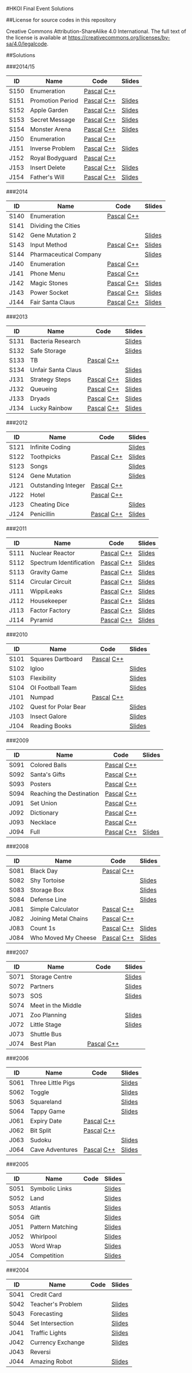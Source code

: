 #HKOI Final Event Solutions

##License for source codes in this repository

Creative Commons Attribution-ShareAlike 4.0 International. The full text of the license is available at https://creativecommons.org/licenses/by-sa/4.0/legalcode.

##Solutions

###2014/15

| ID | Name | Code | Slides |
| ------ | ------ | ------ | ------ |
| S150 | Enumeration | [Pascal](201415/S150.pas) [C++](201415/S150.cpp) |  |
| S151 | Promotion Period | [Pascal](201415/S151.pas) [C++](201415/S151.cpp) | [Slides](http://assets.hkoi.org/training2015/sen1.pdf) |
| S152 | Apple Garden | [Pascal](201415/S152.pas) [C++](201415/S152.cpp) | [Slides](http://assets.hkoi.org/training2015/sen2.pdf) |
| S153 | Secret Message | [Pascal](201415/S153.pas) [C++](201415/S153.cpp) | [Slides](http://assets.hkoi.org/training2015/sen3.pdf) |
| S154 | Monster Arena | [Pascal](201415/S154.pas) [C++](201415/S154.cpp) | [Slides](http://assets.hkoi.org/training2015/sen4.pdf) |
| J150 | Enumeration | [Pascal](201415/J150.pas) [C++](201415/J150.cpp) |  |
| J151 | Inverse Problem | [Pascal](201415/J151.pas) [C++](201415/J151.cpp) | [Slides](http://assets.hkoi.org/training2015/jun1.pdf) |
| J152 | Royal Bodyguard | [Pascal](201415/J152.pas) [C++](201415/J152.cpp) |  |
| J153 | Insert Delete | [Pascal](201415/J153.pas) [C++](201415/J153.cpp) | [Slides](http://assets.hkoi.org/training2015/jun3.pdf) |
| J154 | Father's Will | [Pascal](201415/J154.pas) [C++](201415/J154.cpp) | [Slides](http://assets.hkoi.org/training2015/jun4.pdf) |

###2014

| ID | Name | Code | Slides |
| ------ | ------ | ------ | ------ |
| S140 | Enumeration | [Pascal](2014/S140.pas) [C++](2014/S140.cpp) |  |
| S141 | Dividing the Cities |  |  |
| S142 | Gene Mutation 2 |  | [Slides](http://assets.hkoi.org/training2014/sq2.pptx) |
| S143 | Input Method | [Pascal](2014/S143.pas) [C++](2014/S143.cpp) | [Slides](http://assets.hkoi.org/training2014/sq3.pdf) |
| S144 | Pharmaceutical Company |  | [Slides](http://assets.hkoi.org/training2014/sq4.pptx) |
| J140 | Enumeration | [Pascal](2014/J140.pas) [C++](2014/J140.cpp) |  |
| J141 | Phone Menu | [Pascal](2014/J141.pas) [C++](2014/J141.cpp) |  |
| J142 | Magic Stones | [Pascal](2014/J142.pas) [C++](2014/J142.cpp) | [Slides](http://assets.hkoi.org/training2014/jq2.pptx) |
| J143 | Power Socket | [Pascal](2014/J143.pas) [C++](2014/J143.cpp) | [Slides](http://assets.hkoi.org/training2014/jq3.pdf) |
| J144 | Fair Santa Claus | [Pascal](2014/J144.pas) [C++](2014/J144.cpp) | [Slides](http://assets.hkoi.org/training2014/jq4.pdf) |

###2013

| ID | Name | Code | Slides |
| ------ | ------ | ------ | ------ |
| S131 | Bacteria Research |  | [Slides](http://assets.hkoi.org/training2013/sen1.pdf) |
| S132 | Safe Storage |  | [Slides](http://assets.hkoi.org/training2013/sen2.pdf) |
| S133 | TB | [Pascal](2013/S133.pas) [C++](2013/S133.cpp) |  |
| S134 | Unfair Santa Claus |  | [Slides](http://assets.hkoi.org/training2013/sen4.pdf) |
| J131 | Strategy Steps | [Pascal](2013/J131.pas) [C++](2013/J131.cpp) | [Slides](http://assets.hkoi.org/solutions/2130.pptx) |
| J132 | Queueing | [Pascal](2013/J132.pas) [C++](2013/J132.cpp) | [Slides](http://assets.hkoi.org/training2013/jun2.pptx) |
| J133 | Dryads | [Pascal](2013/J133.pas) [C++](2013/J133.cpp) | [Slides](http://assets.hkoi.org/training2013/jun3.pdf) |
| J134 | Lucky Rainbow | [Pascal](2013/J134.pas) [C++](2013/J134.cpp) | [Slides](http://assets.hkoi.org/solutions/2133.pptx) |

###2012

| ID | Name | Code | Slides |
| ------ | ------ | ------ | ------ |
| S121 | Infinite Coding |  | [Slides](http://assets.hkoi.org/training2012/Infinite%20Coding.pdf) |
| S122 | Toothpicks | [Pascal](2012/S122.pas) [C++](2012/S122.cpp) | [Slides](http://assets.hkoi.org/training2012/Toothpick.pdf) |
| S123 | Songs |  | [Slides](http://assets.hkoi.org/training2012/Songs.pptx) |
| S124 | Gene Mutation |  | [Slides](http://assets.hkoi.org/training2012/GeneMutation.ppt) |
| J121 | Outstanding Integer | [Pascal](2012/J121.pas) [C++](2012/J121.cpp) |  |
| J122 | Hotel | [Pascal](2012/J122.pas) [C++](2012/J122.cpp) |  |
| J123 | Cheating Dice |  | [Slides](http://assets.hkoi.org/training2012/Dice.pptx) |
| J124 | Penicillin | [Pascal](2012/J124.pas) [C++](2012/J124.cpp) | [Slides](http://assets.hkoi.org/training2012/Penicillin.ppt) |

###2011

| ID | Name | Code | Slides |
| ------ | ------ | ------ | ------ |
| S111 | Nuclear Reactor | [Pascal](2011/S111.pas) [C++](2011/S111.cpp) | [Slides](http://assets.hkoi.org/training2011/hkoi2011sol.pdf) |
| S112 | Spectrum Identification | [Pascal](2011/S112.pas) [C++](2011/S112.cpp) | [Slides](http://assets.hkoi.org/training2011/hkoi2011sol.pdf) |
| S113 | Gravity Game | [Pascal](2011/S113.pas) [C++](2011/S113.cpp) | [Slides](http://assets.hkoi.org/training2011/hkoi2011sol.pdf) |
| S114 | Circular Circuit | [Pascal](2011/S114.pas) [C++](2011/S114.cpp) | [Slides](http://assets.hkoi.org/training2011/hkoi2011sol.pdf) |
| J111 | WippiLeaks | [Pascal](2011/J111.pas) [C++](2011/J111.cpp) | [Slides](http://assets.hkoi.org/training2011/hkoi2011sol.pdf) |
| J112 | Housekeeper | [Pascal](2011/J112.pas) [C++](2011/J112.cpp) | [Slides](http://assets.hkoi.org/training2011/hkoi2011sol.pdf) |
| J113 | Factor Factory | [Pascal](2011/J113.pas) [C++](2011/J113.cpp) | [Slides](http://assets.hkoi.org/training2011/hkoi2011sol.pdf) |
| J114 | Pyramid | [Pascal](2011/J114.pas) [C++](2011/J114.cpp) | [Slides](http://assets.hkoi.org/training2011/hkoi2011sol.pdf) |

###2010

| ID | Name | Code | Slides |
| ------ | ------ | ------ | ------ |
| S101 | Squares Dartboard | [Pascal](2010/S101.pas) [C++](2010/S101.cpp) |  |
| S102 | Igloo |  | [Slides](http://assets.hkoi.org/training2010/igloo.pptx) |
| S103 | Flexibility |  | [Slides](http://assets.hkoi.org/training2010/s3.pdf) |
| S104 | OI Football Team |  | [Slides](http://assets.hkoi.org/training2010/s4.pdf) |
| J101 | Numpad | [Pascal](2010/J101.pas) [C++](2010/J101.cpp) |  |
| J102 | Quest for Polar Bear |  | [Slides](http://assets.hkoi.org/training2010/quest.pptx) |
| J103 | Insect Galore |  | [Slides](http://assets.hkoi.org/training2010/insect.pptx) |
| J104 | Reading Books |  | [Slides](http://assets.hkoi.org/training2010/score.pptx) |

###2009

| ID | Name | Code | Slides |
| ------ | ------ | ------ | ------ |
| S091 | Colored Balls | [Pascal](2009/S091.pas) [C++](2009/S091.cpp) |  |
| S092 | Santa's Gifts | [Pascal](2009/S092.pas) [C++](2009/S092.cpp) |  |
| S093 | Posters | [Pascal](2009/S093.pas) [C++](2009/S093.cpp) |  |
| S094 | Reaching the Destination | [Pascal](2009/S094.pas) [C++](2009/S094.cpp) |  |
| J091 | Set Union | [Pascal](2009/J091.pas) [C++](2009/J091.cpp) |  |
| J092 | Dictionary | [Pascal](2009/J092.pas) [C++](2009/J092.cpp) |  |
| J093 | Necklace | [Pascal](2009/J093.pas) [C++](2009/J093.cpp) |  |
| J094 | Full | [Pascal](2009/J094.pas) [C++](2009/J094.cpp) | [Slides](http://assets.hkoi.org/solutions/2093.pptx) |

###2008

| ID | Name | Code | Slides |
| ------ | ------ | ------ | ------ |
| S081 | Black Day | [Pascal](2008/S081.pas) [C++](2008/S081.cpp) |  |
| S082 | Shy Tortoise |  | [Slides](http://assets.hkoi.org/training2008/01_sol_sq2.ppt) |
| S083 | Storage Box |  | [Slides](http://assets.hkoi.org/training2008/01_sol_sq3.ppt) |
| S084 | Defense Line |  | [Slides](http://assets.hkoi.org/training2008/01_sol_sq4.ppt) |
| J081 | Simple Calculator | [Pascal](2008/J081.pas) [C++](2008/J081.cpp) |  |
| J082 | Joining Metal Chains | [Pascal](2008/J082.pas) [C++](2008/J082.cpp) |  |
| J083 | Count 1s | [Pascal](2008/J083.pas) [C++](2008/J083.cpp) | [Slides](http://assets.hkoi.org/training2008/01_sol_jq3.ppt) |
| J084 | Who Moved My Cheese | [Pascal](2008/J084.pas) [C++](2008/J084.cpp) | [Slides](http://assets.hkoi.org/training2008/01_sol_jq4.ppt) |

###2007

| ID | Name | Code | Slides |
| ------ | ------ | ------ | ------ |
| S071 | Storage Centre |  | [Slides](http://assets.hkoi.org/training2007/01_sol_sq1.ppt) |
| S072 | Partners |  | [Slides](http://assets.hkoi.org/training2007/01_sol_sq2.ppt) |
| S073 | SOS |  | [Slides](http://assets.hkoi.org/training2007/01_sol_sq3.pdf) |
| S074 | Meet in the Middle |  |  |
| J071 | Zoo Planning |  | [Slides](http://assets.hkoi.org/training2007/01_sol_jq1.pdf) |
| J072 | Little Stage |  | [Slides](http://assets.hkoi.org/training2007/01_sol_jq2.ppt) |
| J073 | Shuttle Bus |  |  |
| J074 | Best Plan | [Pascal](2007/J074.pas) [C++](2007/J074.cpp) |  |

###2006

| ID | Name | Code | Slides |
| ------ | ------ | ------ | ------ |
| S061 | Three Little Pigs |  | [Slides](http://assets.hkoi.org/training2006/01_sol_s1.ppt) |
| S062 | Toggle |  | [Slides](http://assets.hkoi.org/training2006/01_sol_s2.ppt) |
| S063 | Squareland |  | [Slides](http://assets.hkoi.org/training2006/01_sol_s3.ppt) |
| S064 | Tappy Game |  | [Slides](http://assets.hkoi.org/training2006/01_sol_s4.ppt) |
| J061 | Expiry Date | [Pascal](2006/J061.pas) [C++](2006/J061.cpp) |  |
| J062 | Bit Split | [Pascal](2006/J062.pas) [C++](2006/J062.cpp) |  |
| J063 | Sudoku |  | [Slides](http://assets.hkoi.org/training2006/01_sol_j3.ppt) |
| J064 | Cave Adventures | [Pascal](2006/J064.pas) [C++](2006/J064.cpp) | [Slides](http://assets.hkoi.org/training2006/01_sol_j4.ppt) |

###2005

| ID | Name | Code | Slides |
| ------ | ------ | ------ | ------ |
| S051 | Symbolic Links |  | [Slides](http://assets.hkoi.org/training2005/01_sol_s1.ppt) |
| S052 | Land |  | [Slides](http://assets.hkoi.org/training2005/01_sol_s2.pdf) |
| S053 | Atlantis |  | [Slides](http://assets.hkoi.org/training2005/01_sol_s3.ppt) |
| S054 | Gift |  | [Slides](http://assets.hkoi.org/training2005/01_sol_s4.ppt) |
| J051 | Pattern Matching |  | [Slides](http://assets.hkoi.org/training2005/01_sol_j1.ppt) |
| J052 | Whirlpool |  | [Slides](http://assets.hkoi.org/training2005/01_sol_j2.ppt) |
| J053 | Word Wrap |  | [Slides](http://assets.hkoi.org/training2005/01_sol_j3.ppt) |
| J054 | Competition |  | [Slides](http://assets.hkoi.org/training2005/01_sol_j4.pdf) |

###2004

| ID | Name | Code | Slides |
| ------ | ------ | ------ | ------ |
| S041 | Credit Card |  |  |
| S042 | Teacher's Problem |  | [Slides](http://assets.hkoi.org/training2004/01_sol_s2.pdf) |
| S043 | Forecasting |  | [Slides](http://assets.hkoi.org/training2004/01_sol_s3.pdf) |
| S044 | Set Intersection |  | [Slides](http://assets.hkoi.org/training2004/01_sol_s4.pdf) |
| J041 | Traffic Lights |  | [Slides](http://assets.hkoi.org/training2004/01_sol_j1.pdf) |
| J042 | Currency Exchange |  | [Slides](http://assets.hkoi.org/training2004/01_sol_j2.pdf) |
| J043 | Reversi |  |  |
| J044 | Amazing Robot |  | [Slides](http://assets.hkoi.org/training2004/01_sol_j4.pdf) |

